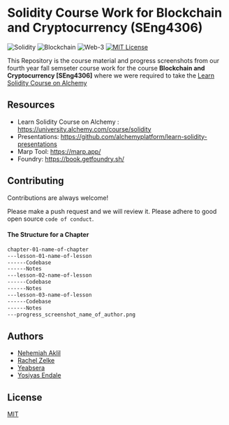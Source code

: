 # Solidity Course Work for Blockchain and Cryptocurrency (SEng4306)
![Solidity](https://img.shields.io/badge/Solidity-red)
![Blockchain](https://img.shields.io/badge/Blockchain-blue)
![Web-3](https://img.shields.io/badge/Web3-8A2BE2)
[![MIT License](https://img.shields.io/badge/License-MIT-green.svg)](https://choosealicense.com/licenses/mit/)

This Repository is the course material and progress screenshots from our fourth year fall semseter course work for the course **Blockchain and Cryptocurrency [SEng4306]** where we were required to take the [Learn Solidity Course on Alchemy](https://university.alchemy.com/course/solidity) 


## Resources
- Learn Solidity Course on Alchemy : https://university.alchemy.com/course/solidity
- Presentations: https://github.com/alchemyplatform/learn-solidity-presentations
- Marp Tool: https://marp.app/
- Foundry: https://book.getfoundry.sh/

## Contributing

Contributions are always welcome! 


Please make a push request and we will review it.
Please adhere to good open source `code of conduct`.

#### The Structure for a Chapter
```bash
chapter-01-name-of-chapter
---lesson-01-name-of-lesson
------Codebase
------Notes
---lesson-02-name-of-lesson
------Codebase
------Notes
---lesson-03-name-of-lesson
------Codebase
------Notes
---progress_screenshot_name_of_author.png
```
<!-- ## Run Locally

Clone the project

```bash
  git clone https://link-to-project
```

Go to the project directory

```bash
  cd my-project
```

Install dependencies

```bash
  npm install
```

Start the server

```bash
  npm run start
``` -->

## Authors
- [Nehemiah Aklil](https://github.com/NehemiahAklil)
- [Rachel Zelke](https://github.com/Rahelrzel)
- [Yeabsera](https://github.com/yeabsera-w)
- [Yosiyas Endale](https://github.com/yosiyasendale)


## License

[MIT](https://choosealicense.com/licenses/mit/)